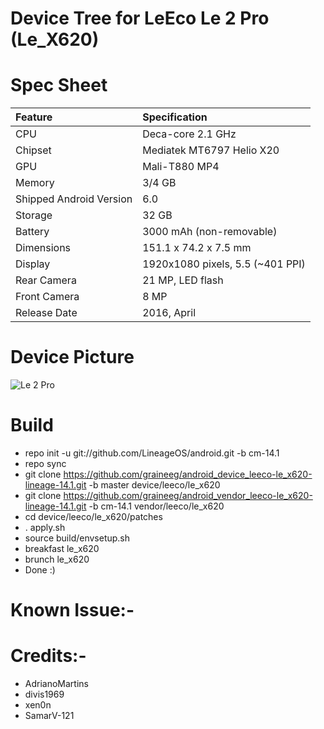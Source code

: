 # Device Tree for LeEco Le 2 Pro (Le_X620)

# Spec Sheet

| Feature                 | Specification                     |
| :---------------------- | :-------------------------------- |
| CPU                     | Deca-core 2.1 GHz                 |
| Chipset                 | Mediatek MT6797 Helio X20         |
| GPU                     | Mali-T880 MP4                     |
| Memory                  | 3/4 GB                            |
| Shipped Android Version | 6.0                               |
| Storage                 | 32 GB                             |
| Battery                 | 3000 mAh (non-removable)          |
| Dimensions              | 151.1 x 74.2 x 7.5 mm             |
| Display                 | 1920x1080 pixels, 5.5 (~401 PPI)  |
| Rear Camera             | 21 MP, LED flash                  |
| Front Camera            | 8 MP                              |
| Release Date            | 2016, April                       |

# Device Picture

![Le 2 Pro](http://cdn2.gsmarena.com/vv/pics/leeco/le-eco-le2.jpg "LeEco Le 2")

   # Build
   * repo init -u git://github.com/LineageOS/android.git -b cm-14.1
   * repo sync
   * git clone https://github.com/graineeg/android_device_leeco-le_x620-lineage-14.1.git -b master device/leeco/le_x620
   * git clone https://github.com/graineeg/android_vendor_leeco-le_x620-lineage-14.1.git -b cm-14.1 vendor/leeco/le_x620
   * cd device/leeco/le_x620/patches
   * . apply.sh
   * source build/envsetup.sh
   * breakfast le_x620
   * brunch le_x620
   * Done :)
   
   # Known Issue:-
   
   # Credits:-
   * AdrianoMartins
   * divis1969
   * xen0n
   * SamarV-121

